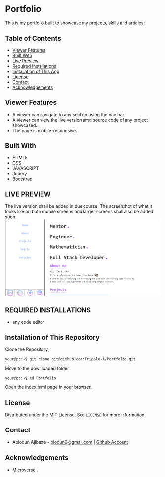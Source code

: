 # Portfolio
This is my portfolio built to showcase my projects, skills and articles.

## Table of Contents

* [Viewer Features](#viewer-features)
* [Built With](#built-with)
* [Live Preview](#live-preview)
* [Required Installations](#required-installations)
* [Installation of This App](#instalation)
* [License](#license)
* [Contact](#contact)
* [Acknowledgements](#acknowledgements)


<!-- Viewer features -->
## Viewer Features
* A viewer can navigate to any section using the nav bar..
* A viewer can view the live version amd source code of any project showcased..
* The page is mobile-responsive.


<!-- BUILT WITH -->
## Built With
* HTML5
* CSS
* JAVASCRIPT
* Jquery
* Bootstrap

<!-- LIVE PREVIEW -->
## LIVE PREVIEW
The live version shall be added in due course.
The screenshot of what it looks like on both mobile screens and larger screens shall also be added soon.
![Image](/proof.png)

<!-- REQUIRED INSTALLATION -->
## REQUIRED INSTALLATIONS
* any code editor

<!-- INSTALLATION -->
## Installation of This Repository

Clone the Repository,

```Shell
your@pc:~$ git clone git@github.com:Tripple-A/Portfolio.git
```

Move to the downloaded folder

```Shell
your@pc:~$ cd Portfolio
```

Open the index.html page in your browser.

## License

Distributed under the MIT License. See `LICENSE` for more information.

<!-- CONTACT -->
## Contact
* Abiodun Ajibade - biodun9@gmail.com | [Github Account](https://github.com/Tripple-A)

<!-- ACKNOWLEDGEMENTS -->
## Acknowledgements

* <a href="https://www.microverse.org/"> Microverse</a> .
